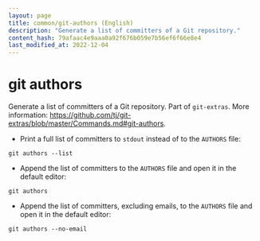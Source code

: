```yaml
---
layout: page
title: common/git-authors (English)
description: "Generate a list of committers of a Git repository."
content_hash: 79afaac4e9aaa0a92f676b059e7b56ef6f66e8e4
last_modified_at: 2022-12-04
---
```

# git authors

Generate a list of committers of a Git repository.
Part of `git-extras`.
More information: <https://github.com/tj/git-extras/blob/master/Commands.md#git-authors>.

- Print a full list of committers to `stdout` instead of to the `AUTHORS` file:

`git authors --list`

- Append the list of committers to the `AUTHORS` file and open it in the default editor:

`git authors`

- Append the list of committers, excluding emails, to the `AUTHORS` file and open it in the default editor:

`git authors --no-email`
